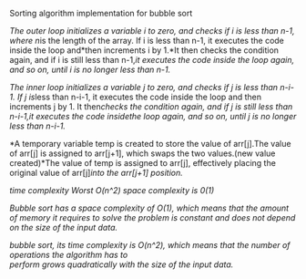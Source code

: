 Sorting algorithm implementation for bubble sort

 
*The outer loop initializes a variable i to zero, and checks if i is less than n-1, where n*is the length of the array. If i is less than n-1, it executes the code inside the loop and*then increments i by 1.*It then checks the condition again, and if i is still less than n-1,*it executes the code inside the loop again, and so on, until i is no longer less than n-1.*



*The inner loop initializes a variable j to zero, and checks if j is less than n-i-1. If j is*less than n-i-1, it executes the code inside the loop and then increments j by 1. It then*checks the condition again, and if j is still less than n-i-1,*it executes the code inside*the loop again, and so on, until j is no longer less than n-i-1.*



*A temporary variable temp is created to store the value of arr[j].The value of arr[j] is assigned to arr[j+1], which swaps the two values.(new value created)*The value of temp is assigned to arr[j], effectively placing the original value of arr[j]*into the arr[j+1] position.*

*time complexity Worst O(n^2) space complexity is 0(1)*


*Bubble sort has a space complexity of O(1), which means that the amount of memory it requires to* 
*solve the problem is constant and does not depend on the size of the input data.*



*bubble sort, its time complexity is O(n^2), which means that the number of operations the algorithm has to* 	
*perform grows quadratically with the size of the input data.*


